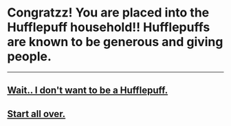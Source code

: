 # Congratzz! You are placed into the Hufflepuff household!! Hufflepuffs are known to be generous and giving people.
---
## [Wait.. I don't want to be a Hufflepuff.](house.md)
## [Start all over.](README.md)
